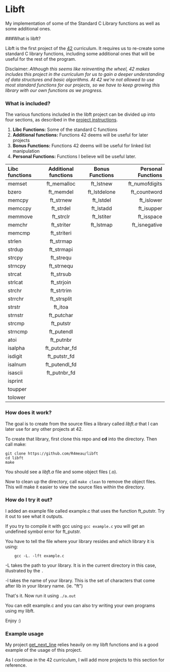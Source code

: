 # Libft

My implementation of some of the Standard C Library functions as well as some additional ones.

###What is libft?

Libft is the first project of the [42][1] curriculum. It requires us to re-create some standard C library functions, including some additional ones that will be useful for the rest of the program. 

Disclaimer: *Although this seems like reinventing the wheel, 42 makes includes this project in the curriculum for us to gain a deeper understanding of data structures and basic algorithms. At 42 we're not allowed to use most standard functions for our projects, so we have to keep growing this library with our own functions as we progress.*

### What is included?

The various functions included in the libft project can be divided up into four sections, as described in the [project instructions][2].

1.  **Libc Functions:** Some of the standard C functions
2.  **Additional functions:** Functions 42 deems will be useful for later projects
3.  **Bonus Functions:** Functions 42 deems will be useful for linked list manipulation
4.  **Personal Functions:** Functions I believe will be useful later.


Libc functions | Additional functions | Bonus Functions | Personal Functions
:----------- | :-----------: | :-----------: | -----------:
memset		| ft_memalloc	| ft_lstnew		| ft_numofdigits
bzero		| ft_memdel		| ft_lstdelone	| ft_countword 
memcpy		| ft_strnew		| ft_lstdel		| ft_islower    
memccpy		| ft_strdel		| ft_lstadd		| ft_isupper    
memmove		| ft_strclr		| ft_lstiter	| ft_isspace   
memchr		| ft_striter	| ft_lstmap		| ft_isnegative
memcmp		| ft_striteri	|
strlen		| ft_strmap		|
strdup		| ft_strmapi	|	
strcpy		| ft_strequ		|
strncpy		| ft_strnequ	|
strcat		| ft_strsub		|
strlcat		| ft_strjoin	|
strchr		| ft_strtrim	|
strrchr		| ft_strsplit	|
strstr		| ft_itoa		|
strnstr		| ft_putchar	|
strcmp		| ft_putstr		|
strncmp		| ft_putendl	|
atoi		| ft_putnbr		|
isalpha		| ft_putchar_fd	|
isdigit		| ft_putstr_fd	|
isalnum		| ft_putendl_fd	|
isascii		| ft_putnbr_fd	|
isprint		|
toupper		|
tolower		|

### How does it work?

The goal is to create from the source files a library called *libft.a* that I can later use for any other projects at 42.

To create that library, first clone this repo and **cd** into the directory. Then call make:

	git clone https://github.com/R4meau/libft
	cd libft
	make

You should see a *libft.a* file and some object files (.o).

Now to clean up the directory, call `make clean` to remove the object files. This will make it easier to view the source files within the directory.

### How do I try it out?

I added an example file called example.c that uses the function ft_putstr. Try it out to see what it outputs.

If you try to compile it with gcc using `gcc example.c` you will get an undefined symbol error for ft_putstr.

You have to tell the file where your library resides and which library it is using:

		gcc -L. -lft example.c

-L takes the path to your library. It is in the current directory in this case, illustrated by the `.`

-l takes the name of your library. This is the set of characters that come after lib in your library name. (ie. "ft")

That's it. Now run it using `./a.out`

You can edit example.c and you can also try writing your own programs using my libft. 

Enjoy :)

### Example usage

My project [get_next_line](https://github.com/beasleyz/42_GetNextLine) relies heavily on my libft functions and is a good example of the usage of this project. 

As I continue in the 42 curriculum, I will add more projects to this section for reference.


[1]: http://42.us.org "42 USA"
[2]: https://github.com/beasleyz/42_libft/blob/master/libft.en.pdf "libft PDF"
